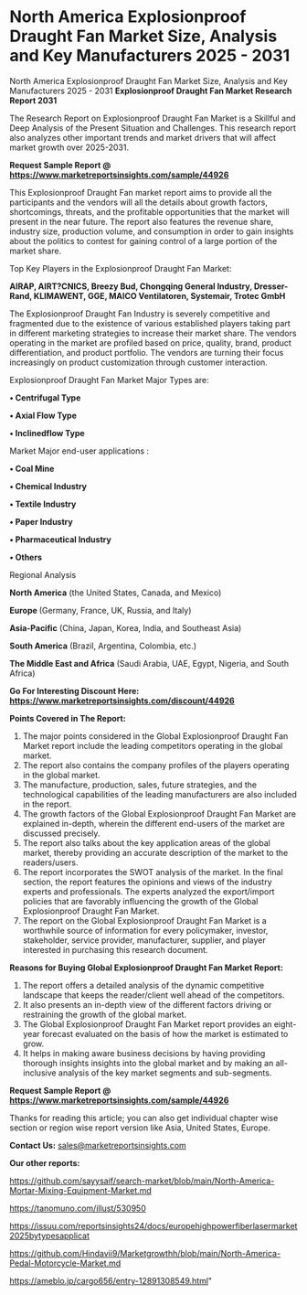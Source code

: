 # North America Explosionproof Draught Fan Market Size, Analysis and Key Manufacturers 2025 - 2031
North America Explosionproof Draught Fan Market Size, Analysis and Key Manufacturers 2025 - 2031
<strong>Explosionproof Draught Fan Market Research Report 2031</strong>

The Research Report on Explosionproof Draught Fan Market is a Skillful and Deep Analysis of the Present Situation and Challenges. This research report also analyzes other important trends and market drivers that will affect market growth over 2025-2031.

<strong>Request Sample Report @ <a href=https://www.marketreportsinsights.com/sample/44926>https://www.marketreportsinsights.com/sample/44926</a></strong>

This Explosionproof Draught Fan market report aims to provide all the participants and the vendors will all the details about growth factors, shortcomings, threats, and the profitable opportunities that the market will present in the near future. The report also features the revenue share, industry size, production volume, and consumption in order to gain insights about the politics to contest for gaining control of a large portion of the market share.

Top Key Players in the Explosionproof Draught Fan Market:

<strong>AIRAP, AIRT?CNICS, Breezy Bud, Chongqing General Industry, Dresser-Rand, KLIMAWENT, GGE, MAICO Ventilatoren, Systemair, Trotec GmbH</strong>

The Explosionproof Draught Fan Industry is severely competitive and fragmented due to the existence of various established players taking part in different marketing strategies to increase their market share. The vendors operating in the market are profiled based on price, quality, brand, product differentiation, and product portfolio. The vendors are turning their focus increasingly on product customization through customer interaction.

Explosionproof Draught Fan Market Major Types are:

<strong>•  Centrifugal Type

•  Axial Flow Type

•  Inclinedflow Type</strong>

Market Major end-user applications :

<strong>•  Coal Mine

•  Chemical Industry

•  Textile Industry

•  Paper Industry

•  Pharmaceutical Industry

•  Others</strong>

Regional Analysis

</u><strong><b>North America</b></strong> (the United States, Canada, and Mexico)

<strong><b>Europe </b></strong>(Germany, France, UK, Russia, and Italy)

<strong><b>Asia-Pacific</b></strong> (China, Japan, Korea, India, and Southeast Asia)

<strong><b>South America</b></strong> (Brazil, Argentina, Colombia, etc.)

<strong><b>The Middle East and Africa</b></strong> (Saudi Arabia, UAE, Egypt, Nigeria, and South Africa)

<strong>Go For Interesting Discount Here: <a href=https://www.marketreportsinsights.com/discount/44926>https://www.marketreportsinsights.com/discount/44926</a></strong>

<strong>Points Covered in The Report:</strong>
<ol>
  <li>The major points considered in the Global Explosionproof Draught Fan Market report include the leading competitors operating in the global market.</li>
  <li>The report also contains the company profiles of the players operating in the global market.</li>
  <li>The manufacture, production, sales, future strategies, and the technological capabilities of the leading manufacturers are also included in the report.</li>
  <li>The growth factors of the Global Explosionproof Draught Fan Market are explained in-depth, wherein the different end-users of the market are discussed precisely.</li>
  <li>The report also talks about the key application areas of the global market, thereby providing an accurate description of the market to the readers/users.</li>
  <li>The report incorporates the SWOT analysis of the market. In the final section, the report features the opinions and views of the industry experts and professionals. The experts analyzed the export/import policies that are favorably influencing the growth of the Global Explosionproof Draught Fan Market.</li>
  <li>The report on the Global Explosionproof Draught Fan Market is a worthwhile source of information for every policymaker, investor, stakeholder, service provider, manufacturer, supplier, and player interested in purchasing this research document.</li>
</ol>
<strong>Reasons for Buying Global Explosionproof Draught Fan Market Report:</strong>

<ol>
  <li>The report offers a detailed analysis of the dynamic competitive landscape that keeps the reader/client well ahead of the competitors.</li>
  <li>It also presents an in-depth view of the different factors driving or restraining the growth of the global market.</li>
  <li>The Global Explosionproof Draught Fan Market report provides an eight-year forecast evaluated on the basis of how the market is estimated to grow.</li>
  <li>It helps in making aware business decisions by having providing thorough insights insights into the global market and by making an all-inclusive analysis of the key market segments and sub-segments.</li>
</ol>
<strong>Request Sample Report @ <a href=https://www.marketreportsinsights.com/sample/44926>https://www.marketreportsinsights.com/sample/44926</a></strong>


Thanks for reading this article; you can also get individual chapter wise section or region wise report version like Asia, United States, Europe.

<strong>Contact Us:</strong>
sales@marketreportsinsights.com

<strong>Our other reports:</strong>

<a href=https://github.com/sayysaif/search-market/blob/main/North-America-Mortar-Mixing-Equipment-Market.md>https://github.com/sayysaif/search-market/blob/main/North-America-Mortar-Mixing-Equipment-Market.md</a>

<a href=https://tanomuno.com/illust/530950>https://tanomuno.com/illust/530950</a>

<a href=https://issuu.com/reportsinsights24/docs/europehighpowerfiberlasermarket2025bytypesapplicat>https://issuu.com/reportsinsights24/docs/europehighpowerfiberlasermarket2025bytypesapplicat</a>

<a href=https://github.com/Hindavii9/Marketgrowthh/blob/main/North-America-Pedal-Motorcycle-Market.md>https://github.com/Hindavii9/Marketgrowthh/blob/main/North-America-Pedal-Motorcycle-Market.md</a>

<a href=https://ameblo.jp/cargo656/entry-12891308549.html>https://ameblo.jp/cargo656/entry-12891308549.html</a>"
